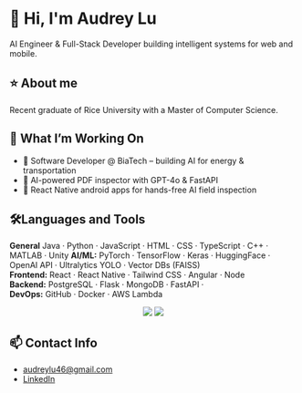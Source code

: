# 👋 Hi, I'm Audrey Lu 
AI Engineer & Full-Stack Developer building intelligent systems for web and mobile.

## ⭐ About me
Recent graduate of Rice University with a Master of Computer Science.

## 🚀 What I’m Working On
- 🧠 Software Developer @ BiaTech – building AI for energy & transportation
- 🧾 AI-powered PDF inspector with GPT-4o & FastAPI
- 📱 React Native android apps for hands-free AI field inspection

## 🛠️Languages and Tools
**General** Java · Python · JavaScript · HTML · CSS · TypeScript · C++ · MATLAB · Unity
**AI/ML:** PyTorch · TensorFlow · Keras · HuggingFace · OpenAI API · Ultralytics YOLO · Vector DBs (FAISS)  
**Frontend:** React · React Native · Tailwind CSS · Angular · Node  
**Backend:** PostgreSQL · Flask · MongoDB · FastAPI ·   
**DevOps:** GitHub · Docker · AWS Lambda 

<p align="center">
  <img src="https://skillicons.dev/icons?i=java,python,javascript,ts,nodejs,react,nextjs,mongodb,postgres,angular" />
  <img src="https://skillicons.dev/icons?i=html,css,tailwind,git,postman,figma" />
</p>

## 📫 Contact Info
- audreylu46@gmail.com
- [LinkedIn](https://linkedin.com/in/audreylu88)
